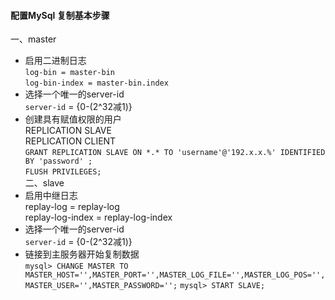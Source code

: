 #### 配置MySql 复制基本步骤
一、master  
- 启用二进制日志  
 `log-bin = master-bin`  
 `log-bin-index = master-bin.index`  
- 选择一个唯一的server-id  
 `server-id` = {0-(2^32减1)}
- 创建具有赋值权限的用户  
 REPLICATION SLAVE  
 REPLICATION CLIENT  
 `GRANT REPLICATION SLAVE ON *.* TO 'username'@'192.x.x.%' IDENTIFIED BY 'password' ;`  
 `FLUSH PRIVILEGES;`  
二、slave  
- 启用中继日志  
replay-log = replay-log  
replay-log-index = replay-log-index  
- 选择一个唯一的server-id  
 `server-id` = {0-(2^32减1)}  
- 链接到主服务器开始复制数据  
 `mysql> CHANGE MASTER TO MASTER_HOST='',MASTER_PORT='',MASTER_LOG_FILE='',MASTER_LOG_POS='',MASTER_USER='',MASTER_PASSWORD='';`
 `mysql> START SLAVE;`
